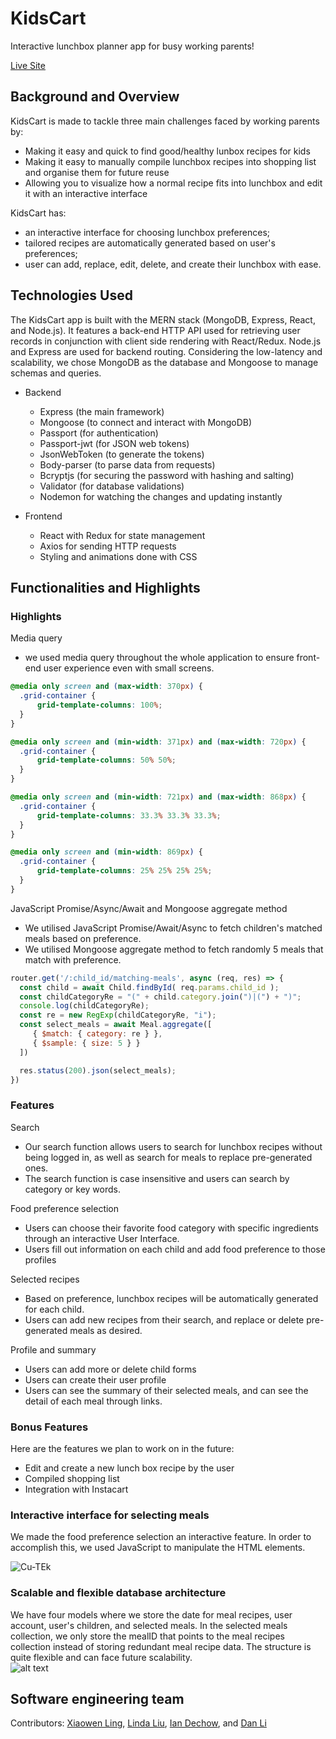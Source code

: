 # KidsCart

Interactive lunchbox planner app for busy working parents!

[Live Site](https://kidscart.herokuapp.com/)

## Background and Overview

KidsCart is made to tackle three main challenges faced by working parents by:

  * Making it easy and quick to find good/healthy lunbox recipes for kids
  * Making it easy to manually compile lunchbox recipes into shopping list and organise them for future reuse 
  * Allowing you to visualize how a normal recipe fits into lunchbox and edit it with an interactive interface

KidsCart has: 

  * an interactive interface for choosing lunchbox preferences; 
  * tailored recipes are automatically generated based on user's preferences; 
  * user can add, replace, edit, delete, and create their lunchbox with ease.
  
## Technologies Used

The KidsCart app is built with the MERN stack (MongoDB, Express, React, and Node.js). It features a back-end HTTP API used for retrieving user records in conjunction with client side rendering with React/Redux. Node.js and Express are used for backend routing. Considering the low-latency and scalability, we chose MongoDB as the database and Mongoose to manage schemas and queries.

- Backend
  * Express (the main framework)
  * Mongoose (to connect and interact with MongoDB)
  * Passport (for authentication)
  * Passport-jwt (for JSON web tokens)
  * JsonWebToken (to generate the tokens)
  * Body-parser (to parse data from requests)
  * Bcryptjs (for securing the password with hashing and salting)
  * Validator (for database validations)
  * Nodemon for watching the changes and updating instantly
  
- Frontend
  * React with Redux for state management
  * Axios for sending HTTP requests
  * Styling and animations done with CSS
  
## Functionalities and Highlights 

### Highlights
 Media query
  * we used media query throughout the whole application to ensure front-end user experience even with small screens.
  ```CSS
  @media only screen and (max-width: 370px) {
    .grid-container {
        grid-template-columns: 100%;
    }
}

@media only screen and (min-width: 371px) and (max-width: 720px) {
    .grid-container {
        grid-template-columns: 50% 50%;
    }
}

@media only screen and (min-width: 721px) and (max-width: 868px) {
    .grid-container {
        grid-template-columns: 33.3% 33.3% 33.3%;
    }
}

@media only screen and (min-width: 869px) {
    .grid-container {
        grid-template-columns: 25% 25% 25% 25%;
    }
}
```
JavaScript Promise/Async/Await and Mongoose aggregate method
 * We utilised JavaScript Promise/Await/Async to fetch children's matched meals based on preference.
 * We utilised Mongoose aggregate method to fetch randomly 5 meals that match with preference.
 
 ```JavaScript
 router.get('/:child_id/matching-meals', async (req, res) => {
   const child = await Child.findById( req.params.child_id );
   const childCategoryRe = "(" + child.category.join(")|(") + ")";
   console.log(childCategoryRe);
   const re = new RegExp(childCategoryRe, "i");
   const select_meals = await Meal.aggregate([
      { $match: { category: re } },
      { $sample: { size: 5 } }
   ])

   res.status(200).json(select_meals);
})
```

### Features

Search
 * Our search function allows users to search for lunchbox recipes without being logged in, as well as search for meals to replace pre-generated ones.
 * The search function is case insensitive and users can search by category or key words. 
 
Food preference selection
 * Users can choose their favorite food category with specific ingredients through an interactive User Interface.
 * Users fill out information on each child and add food preference to those profiles
 
Selected recipes
 * Based on preference, lunchbox recipes will be automatically generated for each child.
 * Users can add new recipes from their search, and replace or delete pre-generated meals as desired. 

Profile and summary
 * Users can add more or delete child forms
 * Users can create their user profile
 * Users can see the summary of their selected meals, and can see the detail of each meal through links. 

### Bonus Features
Here are the features we plan to work on in the future:
- Edit and create a new lunch box recipe by the user
- Compiled shopping list
- Integration with Instacart

### Interactive interface for selecting meals
We made the food preference selection an interactive feature. In order to accomplish this, we used JavaScript to manipulate the HTML elements.

![Cu-TEk](https://i.makeagif.com/media/1-26-2020/Cu-TEk.gif)

### Scalable and flexible database architecture
We have four models where we store the date for meal recipes, user account, user's children, and selected meals. In the selected meals collection, we only store the mealID that points to the meal recipes collection instead of storing redundant meal recipe data. The structure is quite flexible and can face future scalability.  
![alt text](https://github.com/ladydragonforever/KidsCart/blob/master/Kidscart%20architecture%20backend.png)

## Software engineering team
  Contributors: [Xiaowen Ling](https://github.com/shmily40686), [Linda Liu](https://github.com/linlinliu03), [Ian Dechow](https://github.com/idechow), and [Dan Li](https://github.com/ladydragonforever)

